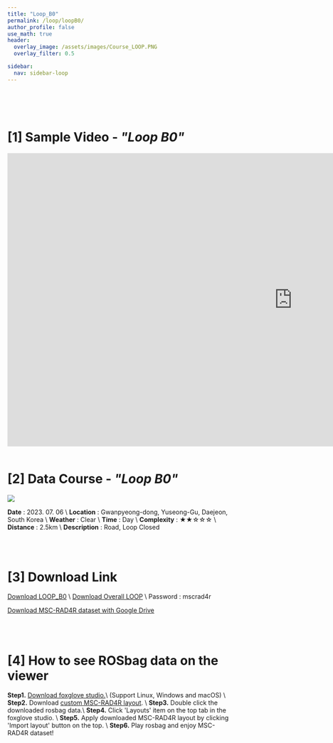 ```yaml
---
title: "Loop_B0"
permalink: /loop/loopB0/
author_profile: false
use_math: true
header:
  overlay_image: /assets/images/Course_LOOP.PNG
  overlay_filter: 0.5

sidebar:
  nav: sidebar-loop
---
```


<br/>
<br/>
<br/>



# [1] Sample Video - *"Loop B0"*

<iframe width="1280" height="660" src="https://www.youtube.com/embed/4lhpnBLswN0" title="LOOP B0" frameborder="0" allow="accelerometer; autoplay; clipboard-write; encrypted-media; gyroscope; picture-in-picture; web-share" allowfullscreen></iframe>

<br/>
<br/>

# [2] Data Course - *"Loop B0"*
<!-- ![ ](https://drive.google.com/uc?id=1IdaI3p9ue7JDVvmBIOk1k31uTzMYUNWF) -->
![ ](/assets/images_gitblog/Course_LOOP_B.PNG)

**Date** : 2023. 07. 06 \\
**Location** : Gwanpyeong-dong, Yuseong-Gu, Daejeon, South Korea \\
**Weather** : Clear     \\
**Time** : Day          \\
**Complexity** : ★★☆☆☆  \\
**Distance** : 2.5km    \\
**Description** : Road, Loop Closed


<br/>
<br/>


# [3] Download Link
[Download LOOP_B0](http://gofile.me/70cMI/iK0yYjSM5) \\
[Download Overall LOOP](http://gofile.me/70cMI/hGzxi6Ijs) \\
Password : mscrad4r 

[Download MSC-RAD4R dataset with Google Drive](https://drive.google.com/drive/folders/1wCoiC4WzlgyLCSZMaYEdFcTqjOc0IkGQ?usp=drive_link)


<br/>
<br/>


# [4] How to see ROSbag data on the viewer
**Step1.** [Download foxglove studio.](https://foxglove.dev/)\\
(Support Linux, Windows and macOS) \\
**Step2.** Download [custom MSC-RAD4R layout](http://gofile.me/70cMI/IrAjZ6S4M). \\
**Step3.** Double click the downloaded rosbag data.\\
**Step4.** Click 'Layouts' item on the top tab in the foxglove studio. \\
**Step5.** Apply downloaded MSC-RAD4R layout by clicking 'Import layout' button on the top. \\
**Step6.** Play rosbag and enjoy MSC-RAD4R dataset!
<br/>
<br/>



